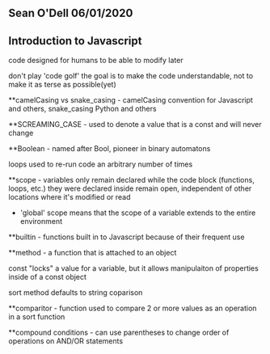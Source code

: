 ## Sean O'Dell 06/01/2020
## Introduction to Javascript


code designed for humans to be able to modify later

don't play 'code golf' the goal is to make the code understandable, not to make it as terse as possible(yet)

**camelCasing vs snake_casing - camelCasing convention for Javascript and others, snake_casing Python and others

**SCREAMING_CASE - used to denote a value that is a const and will never change

**Boolean - named after Bool, pioneer in binary automatons

loops used to re-run code an arbitrary number of times

**scope - variables only remain declared while the code block (functions, loops, etc.) they were declared inside remain open, independent of other locations where it's modified or read
- 'global' scope means that the scope of a variable extends to the entire environment

**builtin - functions built in to Javascript because of their frequent use

**method - a function that is attached to an object

const "locks" a value for a variable, but it allows manipulaiton of properties inside of a const object

sort method defaults to string coparison

**comparitor - function used to compare 2 or more values as an operation in a sort function

**compound conditions - can use parentheses to change order of operations on AND/OR statements
